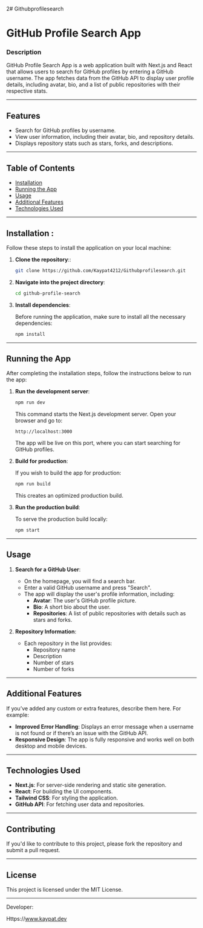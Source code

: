 2# Githubprofilesearch
# **GitHub Profile Search App**

### **Description**
GitHub Profile Search App is a web application built with Next.js and React that allows users to search for GitHub profiles by entering a GitHub username. The app fetches data from the GitHub API to display user profile details, including avatar, bio, and a list of public repositories with their respective stats.

---

## **Features**
- Search for GitHub profiles by username.
- View user information, including their avatar, bio, and repository details.
- Displays repository stats such as stars, forks, and descriptions.

---

## **Table of Contents**
- [Installation](#installation)
- [Running the App](#running-the-app)
- [Usage](#usage)
- [Additional Features](#additional-features)
- [Technologies Used](#technologies-used)

---

## **Installation** :

Follow these steps to install the application on your local machine:

1. **Clone the repository**::

   ```bash
   git clone https://github.com/Kaypat4212/Githubprofilesearch.git
   ```

2. **Navigate into the project directory**:

   ```bash
   cd github-profile-search
   ```

3. **Install dependencies**:

   Before running the application, make sure to install all the necessary dependencies:

   ```bash
   npm install
   ```

---

## **Running the App**

After completing the installation steps, follow the instructions below to run the app:

1. **Run the development server**:

   ```bash
   npm run dev
   ```

   This command starts the Next.js development server. Open your browser and go to:

   ```
   http://localhost:3000
   ```

   The app will be live on this port, where you can start searching for GitHub profiles.

2. **Build for production**:

   If you wish to build the app for production:

   ```bash
   npm run build
   ```

   This creates an optimized production build.

3. **Run the production build**:

   To serve the production build locally:

   ```bash
   npm start
   ```

---

## **Usage**

1. **Search for a GitHub User**:
   - On the homepage, you will find a search bar.
   - Enter a valid GitHub username and press "Search".
   - The app will display the user's profile information, including:
     - **Avatar**: The user's GitHub profile picture.
     - **Bio**: A short bio about the user.
     - **Repositories**: A list of public repositories with details such as stars and forks.

2. **Repository Information**:
   - Each repository in the list provides:
     - Repository name
     - Description
     - Number of stars
     - Number of forks

---

## **Additional Features**

If you’ve added any custom or extra features, describe them here. For example:
- **Improved Error Handling**: Displays an error message when a username is not found or if there’s an issue with the GitHub API.
- **Responsive Design**: The app is fully responsive and works well on both desktop and mobile devices.

---

## **Technologies Used**
- **Next.js**: For server-side rendering and static site generation.
- **React**: For building the UI components.
- **Tailwind CSS**: For styling the application.
- **GitHub API**: For fetching user data and repositories.

---

## **Contributing**

If you'd like to contribute to this project, please fork the repository and submit a pull request.

---

## **License**

This project is licensed under the MIT License.

---

Developer:

Https://www.kaypat.dev
